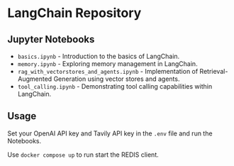 # LangChain Repository

## Jupyter Notebooks

- `basics.ipynb` - Introduction to the basics of LangChain.
- `memory.ipynb` - Exploring memory management in LangChain.
- `rag_with_vectorstores_and_agents.ipynb` - Implementation of Retrieval-Augmented Generation using vector stores and agents.
- `tool_calling.ipynb` - Demonstrating tool calling capabilities within LangChain.

## Usage

Set your OpenAI API key and Tavily API key in the `.env` file and run the Notebooks.

Use `docker compose up` to run start the REDIS client.
